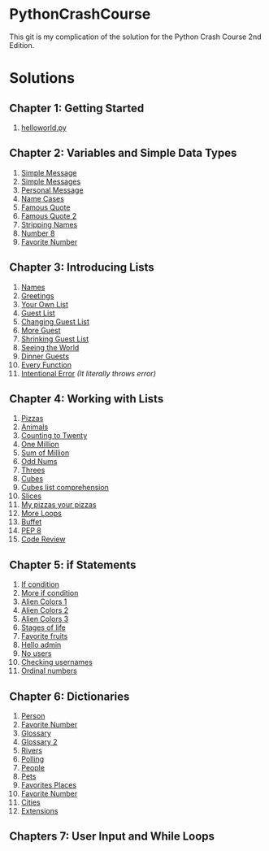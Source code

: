 # PythonCrashCourse
This git is my complication of the solution for the Python Crash Course 2nd Edition. 
# Solutions

## Chapter 1: Getting Started
1. [helloworld.py](https://github.com/reubadoob/PythonCrashCourse/blob/master/Chpt1/1-0_helloworld.py)

## Chapter 2: Variables and Simple Data Types
1. [Simple Message](https://github.com/reubadoob/PythonCrashCourse/blob/master/Chpt2/2-1_simple_message.py)
2. [Simple Messages](https://github.com/reubadoob/PythonCrashCourse/blob/master/Chpt2/2-2_simple_messages.py)
3. [Personal Message](https://github.com/reubadoob/PythonCrashCourse/blob/master/Chpt2/2-3_personnelmessage.py)
4. [Name Cases](https://github.com/reubadoob/PythonCrashCourse/blob/master/Chpt2/2-4_name_cases.py)
5. [Famous Quote](https://github.com/reubadoob/PythonCrashCourse/blob/master/Chpt2/2-5_famous_quote.py)
6. [Famous Quote 2](https://github.com/reubadoob/PythonCrashCourse/blob/master/Chpt2/2-6_famous_quote_2.py)
7. [Stripping Names](https://github.com/reubadoob/PythonCrashCourse/blob/master/Chpt2/2-7_stripping_names.py)
8. [Number 8](https://github.com/reubadoob/PythonCrashCourse/blob/master/Chpt2/2-8_number_eight.py)
9. [Favorite Number](https://github.com/reubadoob/PythonCrashCourse/blob/master/Chpt2/2-9_favorite_number.py)

## Chapter 3: Introducing Lists
1. [Names](https://github.com/reubadoob/PythonCrashCourse/blob/master/Chpt3/3-1_names.py)
2. [Greetings](https://github.com/reubadoob/PythonCrashCourse/blob/master/Chpt3/3-2_greetings.py)
3. [Your Own List](https://github.com/reubadoob/PythonCrashCourse/blob/master/Chpt3/3-3_Your_Own_List.py)
4. [Guest List]()
5. [Changing Guest List](https://github.com/reubadoob/PythonCrashCourse/blob/master/Chpt3/3-4_Guest_List.py)
6. [More Guest](https://github.com/reubadoob/PythonCrashCourse/blob/master/Chpt3/3-5_Changing_Guest_List.py)
7. [Shrinking Guest List](https://github.com/reubadoob/PythonCrashCourse/blob/master/Chpt3/3-7_Shrinking_Guest_List.py)
8. [Seeing the World](https://github.com/reubadoob/PythonCrashCourse/blob/master/Chpt3/3-8_Seeing_The_World.py)
9. [Dinner Guests](https://github.com/reubadoob/PythonCrashCourse/blob/master/Chpt3/3-9_Dinner_Guests.py)
10. [Every Function](https://github.com/reubadoob/PythonCrashCourse/blob/master/Chpt3/3-10_Every_Function.py)
11. [Intentional Error]() *(It literally throws error)*

## Chapter 4: Working with Lists
1. [Pizzas](https://github.com/reubadoob/PythonCrashCourse/blob/master/Chpt4/4-1_Pizzas.py)
2. [Animals](https://github.com/reubadoob/PythonCrashCourse/blob/master/Chpt4/4-2_Animals.py)
3. [Counting to Twenty](https://github.com/reubadoob/PythonCrashCourse/blob/master/Chpt4/4-3_Counting_to_Twenty.py)
4. [One Million](https://github.com/reubadoob/PythonCrashCourse/blob/master/Chpt4/4-4_One_Million.py)
5. [Sum of Million](https://github.com/reubadoob/PythonCrashCourse/blob/master/Chpt4/4-5_Summing_a_Million.py)
6. [Odd Nums](https://github.com/reubadoob/PythonCrashCourse/blob/master/Chpt4/4-6_Odd_Numbers.py)
7. [Threes](https://github.com/reubadoob/PythonCrashCourse/blob/master/Chpt4/4-7_Threes.py)
8. [Cubes](https://github.com/reubadoob/PythonCrashCourse/blob/master/Chpt4/4-8_Cubes.py)
9. [Cubes list comprehension](https://github.com/reubadoob/PythonCrashCourse/blob/master/Chpt4/4-9_Cube_Comprehension.py)
10. [Slices](https://github.com/reubadoob/PythonCrashCourse/blob/master/Chpt4/4-10_Slices.py)
11. [My pizzas your pizzas](https://github.com/reubadoob/PythonCrashCourse/blob/master/Chpt4/4-11_My_Pizzas_Your_Pizzas.py)
12. [More Loops](https://github.com/reubadoob/PythonCrashCourse/blob/master/Chpt4/4-12_More_Loops.py)
13. [Buffet](https://github.com/reubadoob/PythonCrashCourse/blob/master/Chpt4/4-13_Buffet.py)
14. [PEP 8](https://github.com/reubadoob/PythonCrashCourse/blob/master/Chpt4/4-14_PEP_8.py)
15. [Code Review](https://github.com/reubadoob/PythonCrashCourse/blob/master/Chpt4/4-15_Code_Review.py)

## Chapter 5: if Statements
1. [If condition](https://github.com/reubadoob/PythonCrashCourse/blob/master/Chpt5/5-1_Conditional_Tests.py)
2. [More if condition](https://github.com/reubadoob/PythonCrashCourse/blob/master/Chpt5/5-2_More_Conditional_Tests.py)
3. [Alien Colors 1](https://github.com/reubadoob/PythonCrashCourse/blob/master/Chpt5/5-3_Alien_Colors_1.py)
4. [Alien Colors 2](https://github.com/reubadoob/PythonCrashCourse/blob/master/Chpt5/5-4_Alien_Colors_2.py)
5. [Alien Colors 3](https://github.com/reubadoob/PythonCrashCourse/blob/master/Chpt5/5-5_Alien_Colors_3.py)
6. [Stages of life](https://github.com/reubadoob/PythonCrashCourse/blob/master/Chpt5/5-6_Stages_of_life.py)
7. [Favorite fruits](https://github.com/reubadoob/PythonCrashCourse/blob/master/Chpt5/5-7_Favorite_Fruit.py)
8. [Hello admin](https://github.com/reubadoob/PythonCrashCourse/blob/master/Chpt5/5-8_Hello_Admin.py)
9. [No users](https://github.com/reubadoob/PythonCrashCourse/blob/master/Chpt5/5-9_No_Users.py)
10. [Checking usernames](https://github.com/reubadoob/PythonCrashCourse/blob/master/Chpt5/5-10_Checking_Usernames.py)
11. [Ordinal numbers](https://github.com/reubadoob/PythonCrashCourse/blob/master/Chpt5/5-11_Ordinal_Numbers.py)

## Chapter 6: Dictionaries 
1. [Person](https://github.com/reubadoob/PythonCrashCourse/blob/master/Chpt6/6-1_Person.py)
2. [Favorite Number](https://github.com/reubadoob/PythonCrashCourse/blob/master/Chpt6/6-2_Favorite_Number.py)
3. [Glossary](https://github.com/reubadoob/PythonCrashCourse/blob/master/Chpt6/6-3_Glossary.py)
4. [Glossary 2](https://github.com/reubadoob/PythonCrashCourse/blob/master/Chpt6/6-4_Glossary_2.py)
5. [Rivers](https://github.com/reubadoob/PythonCrashCourse/blob/master/Chpt6/6-5_Rivers.py)
6. [Polling]()
7. [People]()
8. [Pets]()
9. [Favorites Places]()
10. [Favorite Number]()
11. [Cities]()
12. [Extensions]()

## Chapters 7: User Input and While Loops
